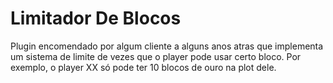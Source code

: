 # Limitador De Blocos
 
Plugin encomendado por algum cliente a alguns anos atras que implementa um sistema de limite de vezes que o player pode usar certo bloco. Por exemplo, o player XX só pode ter 10 blocos de ouro na plot dele.
